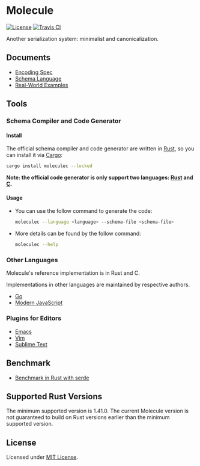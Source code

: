 # Molecule

[![License]](#license)
[![Travis CI]](https://travis-ci.com/nervosnetwork/molecule)

Another serialization system: minimalist and canonicalization.

[License]: https://img.shields.io/badge/License-MIT-blue.svg
[Travis CI]: https://img.shields.io/travis/com/nervosnetwork/molecule.svg

## Documents

- [Encoding Spec](docs/encoding_spec.md)
- [Schema Language](docs/schema_language.md)
- [Real-World Examples](docs/real_world_examples.md)

## Tools

### Schema Compiler and Code Generator

#### Install

The official schema compiler and code generator are written in [Rust], so
you can install it via [Cargo]:

```sh
cargo install moleculec --locked
```

**Note: the official code generator is only support two languages: [Rust] and [C].**

#### Usage

- You can use the follow command to generate the code:

  ```sh
  moleculec --language <language> --schema-file <schema-file>
  ```

- More details can be found by the follow command:

  ```sh
  moleculec --help
  ```

### Other Languages

Molecule's reference implementation is in Rust and C.

Implementations in other languages are maintained by respective authors.

- [Go](https://github.com/driftluo/moleculec-go)
- [Modern JavaScript](https://github.com/xxuejie/moleculec-es)

### Plugins for Editors

- [Emacs](https://github.com/yangby-cryptape/emacs-molecule)
- [Vim](https://github.com/yangby-cryptape/vim-molecule)
- [Sublime Text](https://github.com/yangby-cryptape/sublimetext-molecule)

## Benchmark

- [Benchmark in Rust with serde](https://github.com/nervosnetwork/serde_bench)

## Supported Rust Versions

The minimum supported version is 1.41.0.
The current Molecule version is not guaranteed to build on Rust versions earlier than the
minimum supported version.

## License

Licensed under [MIT License].

[MIT License]: LICENSE

[Rust]: https://www.rust-lang.org/
[Cargo]: https://doc.rust-lang.org/cargo/
[C]: https://en.wikipedia.org/wiki/C_%28programming_language%29
